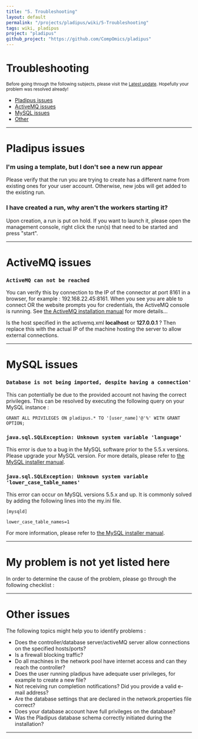 ```yaml
---
title: "5. Troubleshooting"
layout: default
permalink: "/projects/pladipus/wiki/5-Troubleshooting"
tags: wiki, pladipus
project: "pladipus"
github_project: "https://github.com/CompOmics/pladipus"
---
```


# Troubleshooting

<sub>Before going through the following subjects, please visit the [Latest update](http://compomics.github.io/pladipus/wiki/6updates.html). Hopefully your problem was resolved already!

* [Pladipus issues](#pladipus-issues)
* [ActiveMQ issues](#activemq-issues)
* [MySQL issues](#mysql-issues)
* [Other](#other-issues)

----

# Pladipus issues

### I'm using a template, but I don't see a new run appear

Please verify that the run you are trying to create has a different name from existing ones for your user account. Otherwise, new jobs will get added to the existing run.

### I have created a run, why aren't the workers starting it?

Upon creation, a run is put on hold. If you want to launch it, please open the management console, right click the run(s) that need to be started and press "start".

----

# ActiveMQ issues

### `ActiveMQ can not be reached`

You can verify this by connection to the IP of the connector at port 8161 in a browser, for example : 192.168.22.45:8161. When you see you are able to connect OR the website prompts you for credentials, the ActiveMQ console is running. See [the ActiveMQ installation manual](http://compomics.github.io/pladipus/wiki/1installation.html#installing-activemq) for more details...

Is the host specified in the activemq.xml <b>localhost</b> or <b>127.0.0.1</b> ? Then replace this with the actual IP of the machine hosting the server to allow external connections.

----

# MySQL issues

### `Database is not being imported, despite having a connection' `

This can potentially be due to the provided account not having the correct privileges. This can be resolved by executing the following query on your MySQL instance : 

`GRANT ALL PRIVILEGES ON pladipus.* TO '[user_name]'@'%' WITH GRANT OPTION;`

### `java.sql.SQLException: Unknown system variable 'language' `

This error is due to a bug in the MySQL software prior to the 5.5.x versions. Please upgrade your MySQL version. For more details, please refer to [the MySQL installer manual](http://compomics.github.io/pladipus/wiki/1installation.html#installing-mysql).

### `java.sql.SQLException: Unknown system variable 'lower_case_table_names' `

This error can occur on MySQL versions 5.5.x and up. It is commonly solved by adding the following lines into the my.ini file. 

`[mysqld]`

`lower_case_table_names=1`

For more information, please refer to [the MySQL installer manual](http://compomics.github.io/pladipus/wiki/installingmysql.html).

----

# My problem is not yet listed here

In order to determine the cause of the problem, please go through the following checklist : 

----

# Other issues

The following topics might help you to identify problems :

* Does the controller/database server/activeMQ server allow connections on the specified hosts/ports?
* Is a firewall blocking traffic?
* Do all machines in the network pool have internet access and can they reach the controller?
* Does the user running pladipus have adequate user privileges, for example to create a new file?
* Not receiving run completion notifications? Did you provide a valid e-mail address?
* Are the database settings that are declared in the network.properties file correct?
* Does your database account have full privileges on the database?
* Was the Pladipus database schema correctly initiated during the installation?

----